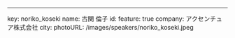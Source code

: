 ---
key: noriko_koseki
name: 古関 倫子
id: 
feature: true
company: アクセンチュア株式会社
city: 
photoURL: /images/speakers/noriko_koseki.jpeg
